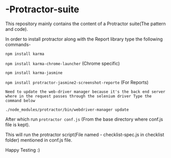 # -Protractor-suite

This repository mainly contains the content of a Protractor suite(The pattern and code).

In order to install protractor along with the Report library type the following commands-

`npm install karma`

`npm install karma-chrome-launcher` (Chrome specific)

`npm install karma-jasmine`

`npm install protractor-jasmine2-screenshot-reporte` (For Reports)

`Need to update the web-driver manager because it's the back end server where in the request passes through the selenium driver
Type the command below`

`./node_modules/protractor/bin/webdriver-manager update`

After which run `protractor conf.js` (From the base directory where conf.js file is kept).

This will run the protractor script(File named - checklist-spec.js in checklist folder) mentioned in conf.js file.

Happy Testing :)
